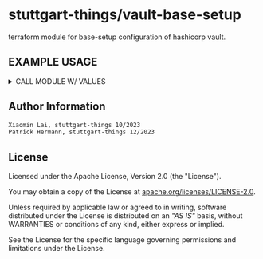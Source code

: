 # stuttgart-things/vault-base-setup

terraform module for base-setup configuration of hashicorp vault.

## EXAMPLE USAGE

<details><summary>CALL MODULE W/ VALUES</summary>

```bash
cat <<EOF > main.tf
module "vault-base-setup" {
  source = "github.com/stuttgart-things/vault-base-setup"
  createDefaultAdminPolicy = true
  secret_engines = [
    {
      path         = "cloud"
      name         = "vsphere"
      description  = "vsphere secrets",
      data_json    = <<EOT
      {
        "ip": "10.31.101.51"
      }
      EOT
    },
    {
      path         = "apps"
      name         = "s3"
      description  = "minio s3 secrets"
      data_json    = <<EOT
      {
        "accessKey": "this",
        "secretKey": "andThat"
      }
      EOT
    }
  ]
  kv_policies = [
    {
      name         = "read-all-s3-kvv2"
      capabilities = <<EOF
path "s3-*/*" {
    capabilities = ["list", "read"]
}
EOF
    },
    {
      name         = "read-write-all-s3-kvv2"
      capabilities = <<EOF
path "s3-*/*" {
    capabilities = ["create", "read", "update", "patch", "list"]
}
EOF
    }
  ]
  enableApproleAuth = true
  approle_roles = [
    {
      name         = "s3"
      token_policies = ["read-all-s3-kvv2", "read-write-all-s3-kvv2"]
    },
    {
      name         = "s4"
      token_policies = ["read-all-s3-kvv2"]
    }
  ]
  enableUserPass = true
  user_list = [
    {
      path         = "auth/userpass/users/user1"
      data_json    = <<EOT
      {
        "password": "helloGitHub",
        "policies": "default, admin"
      }
      EOT
  }
  ]
}
EOF

export VAULT_ADDR=${VAULT_ADDR}
export VAULT_TOKEN=${VAULT_TOKEN}

terraform init
terraform plan
terraform apply
```

</details>

## Author Information

```bash
Xiaomin Lai, stuttgart-things 10/2023
Patrick Hermann, stuttgart-things 12/2023
```

## License

Licensed under the Apache License, Version 2.0 (the "License").

You may obtain a copy of the License at [apache.org/licenses/LICENSE-2.0](http://www.apache.org/licenses/LICENSE-2.0).

Unless required by applicable law or agreed to in writing, software distributed under the License is distributed on an _"AS IS"_ basis, without WARRANTIES or conditions of any kind, either express or implied.

See the License for the specific language governing permissions and limitations under the License.
